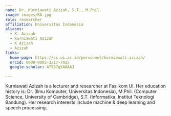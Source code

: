 ```yaml
---
name: Dr. Kurniawati Azizah, S.T., M.Phil.
image: images/KA.jpg
role: researcher
affiliation: Universitas Indonesia
aliases:
  - K. Azizah
  - Kurniawati Azizah
  - K Azizah
  - Azizah
links:
  home-page: https://cs.ui.ac.id/personnel/kurniawati-azizah/
  orcid: 0000-0002-3217-7025
  google-scholar: AT5S7gYAAAAJ

---
```


Kurniawati Azizah is a lecturer and researcher at Fasilkom UI. Her education history is: Dr. (Ilmu Komputer, Universitas Indonesia), M.Phil. (Computer Science, University of Cambridge), S.T. (Informatika, Institut Teknologi Bandung). Her research interests include machine & deep learning and speech processing.
